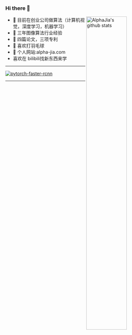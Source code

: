 


### Hi there 👋

<a href="http://alpha-jia.com//"><img align="right" alt="AlphaJia's github stats" width="50%" src="https://github-readme-stats.vercel.app/api?username=AlphaJia&show_icons=true&theme=radical&hide=commits,prs)"></a>


- 🔭 目前在创业公司做算法（计算机视觉，深度学习，机器学习）
- 👯 三年图像算法行业经验
- 🌱 四篇论文，三项专利
- 🏃 喜欢打羽毛球
- 🤔 个人网站:alpha-jia.com
- 喜欢在 bilibili找新东西来学

-------------------

[![pytorch-faster-rcnn](https://github-readme-stats.vercel.app/api/pin/?username=AlphaJia&repo=pytorch-faster-rcnn&theme=radical)](https://github.com/AlphaJia/pytorch-faster-rcnn)

-------------------

